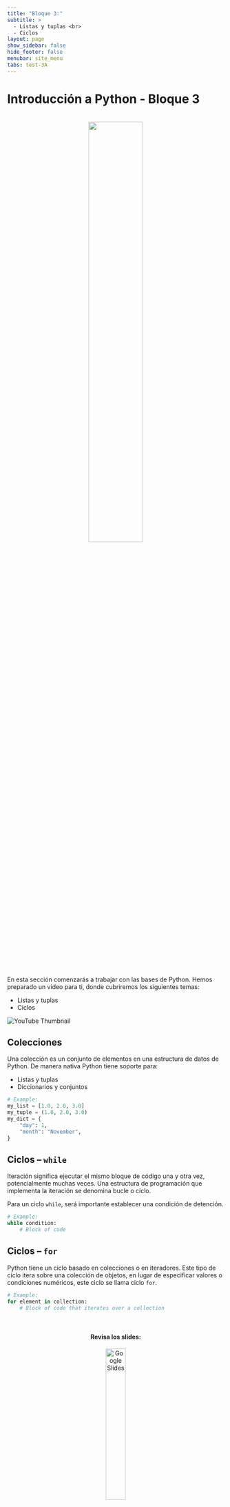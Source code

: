 ```yaml
---
title: "Bloque 3:"
subtitle: >
  - Listas y tuplas <br>
  - Ciclos
layout: page
show_sidebar: false
hide_footer: false
menubar: site_menu
tabs: test-3A
---
```


# Introducción a Python - Bloque 3

<br>
<center>
  <img width="50%" src="https://www.python.org/static/community_logos/python-logo-generic.svg">
</center>
<br>

En esta sección comenzarás a trabajar con las bases de Python. Hemos preparado un video para ti, donde cubriremos los siguientes temas:

- Listas y tuplas
- Ciclos

![YouTube Thumbnail](https://vidooly.com/blog/wp-content/uploads/2015/01/How-to-optimise-your-YouTube-Thumbnails.png)

## Colecciones

Una colección es un conjunto de elementos en una estructura de datos de Python. De manera nativa Python tiene soporte para:
- Listas y tuplas
- Diccionarios y conjuntos

```python
# Example:
my_list = [1.0, 2.0, 3.0]
my_tuple = (1.0, 2.0, 3.0)
my_dict = {
    "day": 1,
    "month": "November",
}
```

## Ciclos – `while`

Iteración significa ejecutar el mismo bloque de código una y otra vez, potencialmente muchas veces. Una estructura de programación que implementa la iteración se denomina bucle o ciclo.

Para un ciclo `while`, será importante establecer una condición de detención.

```python
# Example:
while condition:
    # Block of code
```

## Ciclos – `for`

Python tiene un ciclo basado en colecciones o en iteradores. Este tipo de ciclo itera sobre una colección de objetos, en lugar de especificar valores o condiciones numéricos, este ciclo se llama ciclo `for`.

```python
# Example:
for element in collection:
    # Block of code that iterates over a collection
```


<center>
  <br>
  <h4>Revisa los slides:</h4>
  <a href="https://docs.google.com/presentation/d/e/2PACX-1vRBwP8Th2OBc_lzVnb6VPhnxCqd5PLNT7Hg8AGpxb_4ITxqeyUDoma7y_iE0Ky0mxX9VSLhX0ClbGFC/pub?start=false&loop=false&delayms=3000" target="_blank">
    <img width="30%" src="https://img.shields.io/static/v1?label=Slides&message=Google%20Slides&color=tomato" alt="Google Slides"/>
  </a>
  <br><br>
  <h4>Ejecuta el código:</h4>
  <a href="https://colab.research.google.com/github/futurelabmx/cdecmx/blob/main/A%20-%20Intro%20a%20Python.ipynb" target="_blank">
    <img width="30%" src="https://colab.research.google.com/assets/colab-badge.svg" alt="Open In Colab"/>
  </a>
</center>

<!-- Buttons -->
<br>
<div class="buttons has-addons is-centered">
  <a class="button is-outlined" href="{{ site.baseurl }}/bloque-2A/">◀︎ Anterior</a>
  <a class="button is-warning" href="{{ site.baseurl }}/test-3A/">📝 Realizar prueba del módulo</a>
  <a class="button is-outlined" href="{{ site.baseurl }}/bloque-4A/">Siguiente ▶︎</a>
</div>